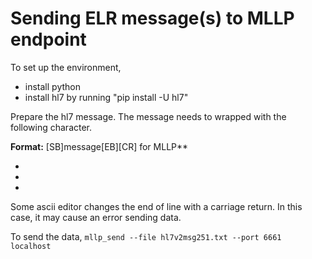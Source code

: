 # Sending ELR message(s) to MLLP endpoint
To set up the environment,
* install python
* install hl7 by running "pip install -U hl7"

Prepare the hl7 message. The message needs to wrapped with the following character.

**Format:** \[SB\]message\[EB\]\[CR\] for MLLP**
* [SB]: \x0b
* [EB]: \x1c
* [CR]: \x0d

Some ascii editor changes the end of line with a carriage return. In this case, it may cause
an error sending data.

To send the data, 
```mllp_send --file hl7v2msg251.txt --port 6661 localhost```
